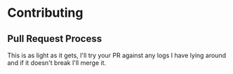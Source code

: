 # Contributing

## Pull Request Process

This is as light as it gets, I'll try your PR against any logs I have lying around and if it doesn't break I'll merge it.
